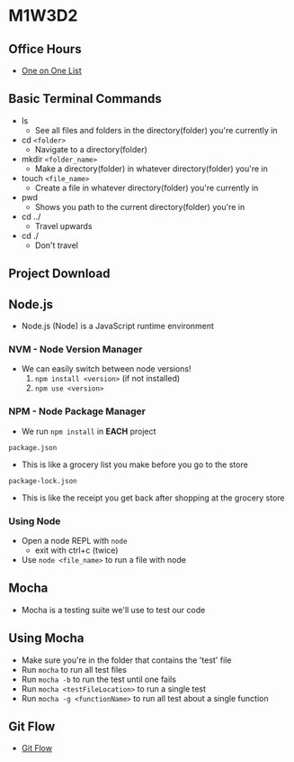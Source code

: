 # M1W3D2

## Office Hours

- [One on One List]

## Basic Terminal Commands

- ls
  - See all files and folders in the directory(folder) you're currently in
- cd `<folder>`
  - Navigate to a directory(folder)
- mkdir `<folder_name>`
  - Make a directory(folder) in whatever directory(folder) you're in
- touch `<file_name>`
  - Create a file in whatever directory(folder) you're currently in
- pwd
  - Shows you path to the current directory(folder) you're in
- cd ../
  - Travel upwards
- cd ./
  - Don't travel

## Project Download

## Node.js

- Node.js (Node) is a JavaScript runtime environment

### NVM - Node Version Manager

- We can easily switch between node versions!
  1. `npm install <version>` (if not installed)
  2. `npm use <version>`

### NPM - Node Package Manager

- We run `npm install` in __EACH__ project

`package.json`

- This is like a grocery list you make before you go to the store

`package-lock.json`

- This is like the receipt you get back after shopping at the grocery store

### Using Node

- Open a node REPL with `node`
  - exit with ctrl+c (twice)
- Use `node <file_name>` to run a file with node

## Mocha

- Mocha is a testing suite we'll use to test our code

## Using Mocha

- Make sure you're in the folder that contains the 'test' file
- Run `mocha` to run all test files
- Run `mocha -b` to run the test until one fails
- Run `mocha <testFileLocation>` to run a single test
- Run `mocha -g <functionName>` to run all test about a single function

## Git Flow

- [Git Flow]

[Git Flow]: gitflow/README.md
[One on One List]: https://docs.google.com/spreadsheets/d/12_NDRZO4QSZ6fMdlDj3uEn3tZ18_U1t1fqEZXxWHk3A/edit#gid=1323684749
